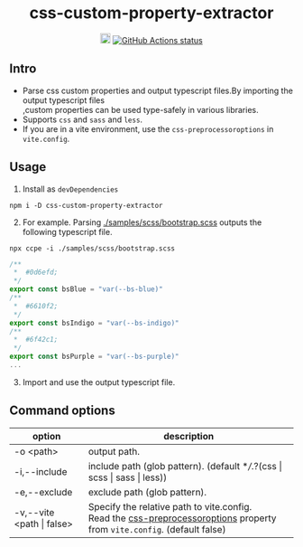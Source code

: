 <h1 align="center">css-custom-property-extractor</h1>

<p align="center">
<a href="https://badge.fury.io/js/css-custom-property-extractor"><img src="https://badge.fury.io/js/css-custom-property-extractor.svg" alt="npm version" height="18"></a>
<a href="https://github.com/actions/setup-node"><img alt="GitHub Actions status" src="https://github.com/activeguild/css-custom-property-extractor/workflows/automatic%20release/badge.svg" style="max-width: 100%;"></a>
</p>

## Intro

- Parse css custom properties and output typescript files.By importing the output typescript files<br/>
  ,custom properties can be used type-safely in various libraries.
- Supports `css` and `sass` and `less`.
- If you are in a vite environment, use the `css-preprocessoroptions` in `vite.config`.

## Usage

1. Install as `devDependencies`

```shell
npm i -D css-custom-property-extractor
```

2. For example.
   Parsing [./samples/scss/bootstrap.scss](./samples/scss/bootstrap.scss) outputs the following typescript file.

```shell
npx ccpe -i ./samples/scss/bootstrap.scss
```

```ts
/**
 *  #0d6efd;
 */
export const bsBlue = "var(--bs-blue)"
/**
 *  #6610f2;
 */
export const bsIndigo = "var(--bs-indigo)"
/**
 *  #6f42c1;
 */
export const bsPurple = "var(--bs-purple)"
...
```

3. Import and use the output typescript file.

## Command options

| option                    | description                                                                                                                                                                                           |
| ------------------------- | ----------------------------------------------------------------------------------------------------------------------------------------------------------------------------------------------------- |
| -o \<path\>               | output path.                                                                                                                                                                                          |
| -i,--include <path>       | include path (glob pattern). (default \*_/_.?(css \| scss \| sass \| less))                                                                                                                           |
| -e,--exclude <path>       | exclude path (glob pattern).                                                                                                                                                                          |
| -v,--vite <path \| false> | Specify the relative path to vite.config.<br />Read the [css-preprocessoroptions](https://vitejs.dev/config/shared-options.html#css-preprocessoroptions) property from `vite.config`. (default false) |
